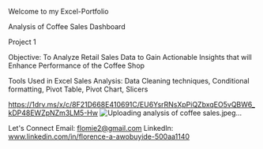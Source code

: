 Welcome to my Excel-Portfolio

Analysis of Coffee Sales Dashboard

Project 1

Objective: To Analyze Retail Sales Data to Gain Actionable Insights that will Enhance Performance of the Coffee Shop

Tools Used in Excel Sales Analysis:
Data Cleaning techniques, Conditional formatting, Pivot Table, Pivot Chart, Slicers

https://1drv.ms/x/c/8F21D668E410691C/EU6YsrRNsXpPiQZbxqEO5vQBW6_kDP48EWZpNZm3LM5-Hw
![Uploading analysis of coffee sales.jpeg…]()

Let's Connect
Email: flomie2@gmail.com
LinkedIn: www.linkedin.com/in/florence-a-awobuyide-500aa1140





